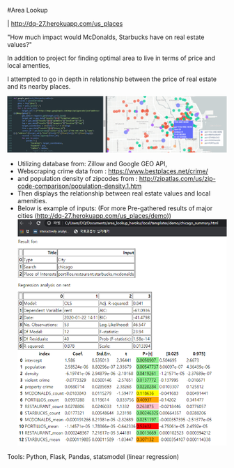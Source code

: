 #Area Lookup

| http://dq-27.herokuapp.com/us_places

"How much impact would McDonalds, Starbucks have on real estate values?"

In addition to project for finding optimal area to live in terms of price and local amenties,

I attempted to go in depth in relationship between the price of real estate and its nearby places.

![bg.png](bg.png)




* Utilizing database from: Zillow and Google GEO API,
* Webscraping crime data from : https://www.bestplaces.net/crime/
* and population density of zipcodes from : http://zipatlas.com/us/zip-code-comparison/population-density.1.htm
* Then displays the relationship between real estate values and local amenities.
* Below is example of inputs: (For more Pre-gathered results of major cities (http://dq-27.herokuapp.com/us_places/demo))
![chicago.png](chicago.png)



Tools: Python, Flask, Pandas, statsmodel (linear regression)

